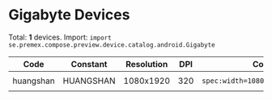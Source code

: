 # Gigabyte Devices

Total: **1** devices. Import: `import se.premex.compose.preview.device.catalog.android.Gigabyte`

| Code | Constant | Resolution | DPI | Compose Spec | Preview Usage |
|------|----------|------------|-----|-------------|---------------|
| huangshan | HUANGSHAN | 1080x1920 | 320 | `spec:width=1080px,height=1920px,dpi=320` | `@Preview(device = Gigabyte.HUANGSHAN)` |

<!-- Generated automatically. Do not edit manually. -->
